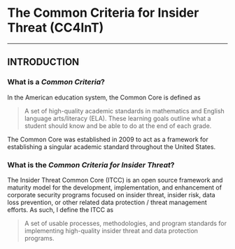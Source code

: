 # The Common Criteria for Insider Threat (CC4InT)
***
## INTRODUCTION
### What is a *Common Criteria*?
In the American education system, the Common Core is defined as
>A set of high-quality academic standards in mathematics and English language arts/literacy (ELA). These learning goals outline what a student should know and be able to do at the end of each grade.

The Common Core was established in 2009 to act as a framework for establishing a singular academic standard throughout the United States. 
### What is the *Common Criteria for Insider Threat*?
The Insider Threat Common Core (ITCC) is an open source framework and maturity model for the development, implementation, and enhancement of corporate security programs focused on insider threat, insider risk, data loss prevention, or other related data protection / threat management efforts. As such, I define the ITCC as
>A set of usable processes, methodologies, and program standards for implementing high-quality insider threat and data protection programs.
